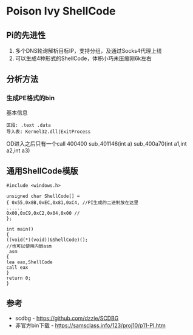 # Poison Ivy ShellCode

## Pi的先进性
1. 多个DNS轮询解析目标IP，支持分组，及通过Socks4代理上线
2. 可以生成4种形式的ShellCode，体积小巧未压缩刚6k左右

## 分析方法
### 生成PE格式的bin
基本信息
```
区段: .text .data
导入表: Kernel32.dll|ExitProcess

```
OD进入之后只有一个call 400400
sub_401146(int a)
sub_400a70(int a1,int a2,int a3)

## 通用ShellCode模版

```
#include <windows.h>

unsigned char ShellCode[] =
{ 0x55,0x8B,0xEC,0x81,0xC4, //PI生成的二进制放在这里
......
0x00,0xC9,0xC2,0x04,0x00 //
};

int main()
{
((void(*)(void))&ShellCode)();
//也可以使用内嵌asm
_asm
{
lea eax,ShellCode
call eax
}
return 0;
}

```

## 参考
* scdbg - https://github.com/dzzie/SCDBG
* 非官方bin下载 - https://samsclass.info/123/proj10/p11-PI.htm